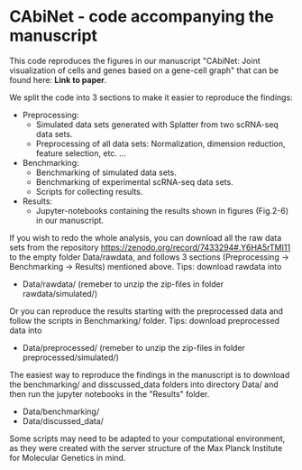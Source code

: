 
# CAbiNet - code accompanying the manuscript

This code reproduces the figures in our manuscript "CAbiNet: Joint visualization of cells and genes based on a gene-cell graph" that can be found here: **Link to paper**.


We split the code into 3 sections to make it easier to reproduce the findings:

* Preprocessing: 
    - Simulated data sets generated with Splatter from two scRNA-seq data sets.
    - Preprocessing of all data sets: Normalization, dimension reduction, feature selection, etc. ...
* Benchmarking:
    - Benchmarking of simulated data sets.
    - Benchmarking of experimental scRNA-seq data sets.
    - Scripts for collecting results.
* Results:
    - Jupyter-notebooks containing the results shown in figures (Fig.2-6) in our manuscript. 

If you wish to redo the whole analysis, you can download all the raw data sets from the repository https://zenodo.org/record/7433294#.Y6HA5rTMI11 to the empty folder Data/rawdata, and follows 3 sections (Preprocessing -> Benchmarking -> Results) mentioned above. Tips: download rawdata into
* Data/rawdata/  (remeber to unzip the zip-files in folder rawdata/simulated/)

Or you can reproduce the results starting with the preprocessed data and follow the scripts in Benchmarking/ folder. Tips: download preprocessed data into
* Data/preprocessed/ (remeber to unzip the zip-files in folder preprocessed/simulated/)

The easiest way to reproduce the findings in the manuscript is to download the benchmarking/ and disscussed_data folders into directory Data/ and then run the jupyter notebooks in the "Results" folder.
* Data/benchmarking/  
* Data/discussed_data/

Some scripts may need to be adapted to your computational environment, as they were created with the server structure of the Max Planck Institute for Molecular Genetics in mind.
